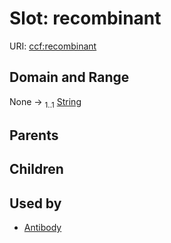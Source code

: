 
# Slot: recombinant



URI: [ccf:recombinant](http://purl.org/ccf/recombinant)


## Domain and Range

None &#8594;  <sub>1..1</sub> [String](types/String.md)

## Parents


## Children


## Used by

 * [Antibody](Antibody.md)
